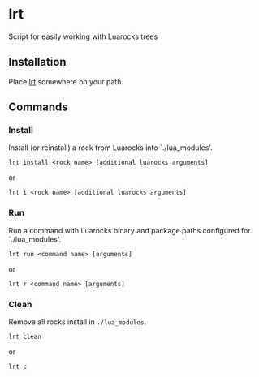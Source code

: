 # lrt
Script for easily working with Luarocks trees

## Installation
Place [lrt](https://github.com/ryanplusplus/lrt/blob/master/lrt) somewhere on your path.

## Commands
### Install
Install (or reinstall) a rock from Luarocks into `./lua_modules'.

```shell
lrt install <rock name> [additional luarocks arguments]
```

or

```shell
lrt i <rock name> [additional luarocks arguments]
```

### Run
Run a command with Luarocks binary and package paths configured for `./lua_modules'.

```shell
lrt run <command name> [arguments]
```

or

```shell
lrt r <command name> [arguments]
```

### Clean
Remove all rocks install in `./lua_modules`.

```shell
lrt clean
```

or

```shell
lrt c
```
